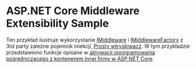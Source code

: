 # <a name="aspnet-core-middleware-extensibility-sample"></a>ASP.NET Core Middleware Extensibility Sample

Ten przykład ilustruje wykorzystanie [IMiddleware](https://docs.microsoft.com/dotnet/api/microsoft.aspnetcore.http.imiddleware) i [IMiddlewareFactory](https://docs.microsoft.com/dotnet/api/microsoft.aspnetcore.http.imiddlewarefactory) z 3rd party zależne pojemnik iniekcji, [Prosty wtryskiwacz](https://simpleinjector.org). W tym przykładzie przedstawiono funkcje opisane w [aktywacji oprogramowania pośredniczącego z kontenerem innej firmy w ASP.NET Core](https://docs.microsoft.com/aspnet/core/fundamentals/middleware/extensibility-third-party-container).
